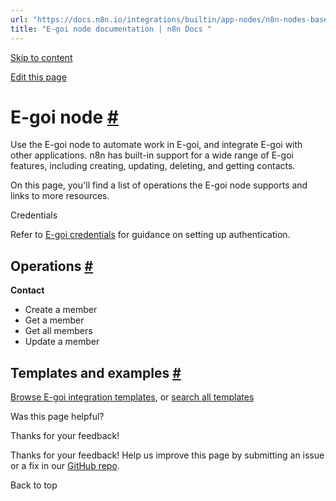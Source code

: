 ```yaml
---
url: "https://docs.n8n.io/integrations/builtin/app-nodes/n8n-nodes-base.egoi/"
title: "E-goi node documentation | n8n Docs "
---
```


[Skip to content](https://docs.n8n.io/integrations/builtin/app-nodes/n8n-nodes-base.egoi/#e-goi-node)

[Edit this page](https://github.com/n8n-io/n8n-docs/edit/main/docs/integrations/builtin/app-nodes/n8n-nodes-base.egoi.md "Edit this page")

# E-goi node [\#](https://docs.n8n.io/integrations/builtin/app-nodes/n8n-nodes-base.egoi/\#e-goi-node "Permanent link")

Use the E-goi node to automate work in E-goi, and integrate E-goi with other applications. n8n has built-in support for a wide range of E-goi features, including creating, updating, deleting, and getting contacts.

On this page, you'll find a list of operations the E-goi node supports and links to more resources.

Credentials

Refer to [E-goi credentials](https://docs.n8n.io/integrations/builtin/credentials/egoi/) for guidance on setting up authentication.

## Operations [\#](https://docs.n8n.io/integrations/builtin/app-nodes/n8n-nodes-base.egoi/\#operations "Permanent link")

**Contact**

- Create a member
- Get a member
- Get all members
- Update a member

## Templates and examples [\#](https://docs.n8n.io/integrations/builtin/app-nodes/n8n-nodes-base.egoi/\#templates-and-examples "Permanent link")

[Browse E-goi integration templates](https://n8n.io/integrations/e-goi/), or [search all templates](https://n8n.io/workflows/)

Was this page helpful?






Thanks for your feedback!






Thanks for your feedback! Help us improve this page by submitting an issue or a fix in our [GitHub repo](https://github.com/n8n-io/n8n-docs).


Back to top